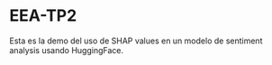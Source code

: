 # EEA-TP2
Esta es la demo del uso de SHAP values en un modelo de sentiment analysis usando HuggingFace.
